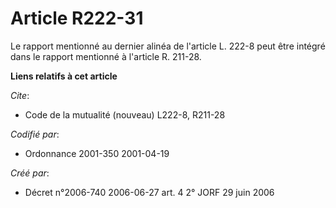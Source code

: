 # Article R222-31

Le rapport mentionné au dernier alinéa de l'article L. 222-8 peut être intégré dans le rapport mentionné à l'article R.
211-28.

**Liens relatifs à cet article**

_Cite_:

  - Code de la mutualité (nouveau) L222-8, R211-28

_Codifié par_:

  - Ordonnance 2001-350 2001-04-19

_Créé par_:

  - Décret n°2006-740 2006-06-27 art. 4 2° JORF 29 juin 2006
